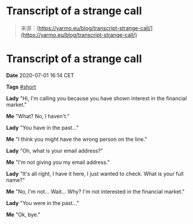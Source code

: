 <!--yml
category: 未分类
date: 2024-05-27 14:31:59
-->

# Transcript of a strange call

> 来源：[https://yarmo.eu/blog/transcript-strange-call/](https://yarmo.eu/blog/transcript-strange-call/)

<main>

# Transcript of a strange call

**Date**
2020-07-01 16:14 CET

**Tags**
[#short](/tags/short)

**Lady**
"Hi, I'm calling you because you have shown interest in the financial market."

**Me**
"What? No, I haven't."

**Lady**
"You have in the past…"

**Me**
"I think you might have the wrong person on the line."

**Lady**
"Oh, what is your email address?"

**Me**
"I'm not giving you my email address."

**Lady**
"It's all right, I have it here, I just wanted to check. What is your full name?"

**Me**
"No, I'm not… Wait… Why? I'm not interested in the financial market."

**Lady**
"You were in the past…"

**Me**
"Ok, bye."

</main>